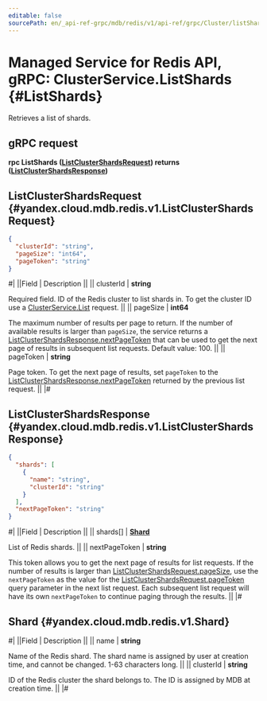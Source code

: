 ```yaml
---
editable: false
sourcePath: en/_api-ref-grpc/mdb/redis/v1/api-ref/grpc/Cluster/listShards.md
---
```


# Managed Service for Redis API, gRPC: ClusterService.ListShards {#ListShards}

Retrieves a list of shards.

## gRPC request

**rpc ListShards ([ListClusterShardsRequest](#yandex.cloud.mdb.redis.v1.ListClusterShardsRequest)) returns ([ListClusterShardsResponse](#yandex.cloud.mdb.redis.v1.ListClusterShardsResponse))**

## ListClusterShardsRequest {#yandex.cloud.mdb.redis.v1.ListClusterShardsRequest}

```json
{
  "clusterId": "string",
  "pageSize": "int64",
  "pageToken": "string"
}
```

#|
||Field | Description ||
|| clusterId | **string**

Required field. ID of the Redis cluster to list shards in.
To get the cluster ID use a [ClusterService.List](/docs/managed-redis/api-ref/grpc/Cluster/list#List) request. ||
|| pageSize | **int64**

The maximum number of results per page to return. If the number of available
results is larger than `pageSize`,
the service returns a [ListClusterShardsResponse.nextPageToken](#yandex.cloud.mdb.redis.v1.ListClusterShardsResponse)
that can be used to get the next page of results in subsequent list requests.
Default value: 100. ||
|| pageToken | **string**

Page token. To get the next page of results, set `pageToken` to the
[ListClusterShardsResponse.nextPageToken](#yandex.cloud.mdb.redis.v1.ListClusterShardsResponse) returned by the previous list request. ||
|#

## ListClusterShardsResponse {#yandex.cloud.mdb.redis.v1.ListClusterShardsResponse}

```json
{
  "shards": [
    {
      "name": "string",
      "clusterId": "string"
    }
  ],
  "nextPageToken": "string"
}
```

#|
||Field | Description ||
|| shards[] | **[Shard](#yandex.cloud.mdb.redis.v1.Shard)**

List of Redis shards. ||
|| nextPageToken | **string**

This token allows you to get the next page of results for list requests. If the number of results
is larger than [ListClusterShardsRequest.pageSize](#yandex.cloud.mdb.redis.v1.ListClusterShardsRequest), use
the `nextPageToken` as the value
for the [ListClusterShardsRequest.pageToken](#yandex.cloud.mdb.redis.v1.ListClusterShardsRequest) query parameter
in the next list request. Each subsequent list request will have its own
`nextPageToken` to continue paging through the results. ||
|#

## Shard {#yandex.cloud.mdb.redis.v1.Shard}

#|
||Field | Description ||
|| name | **string**

Name of the Redis shard. The shard name is assigned by user at creation time, and cannot be changed.
1-63 characters long. ||
|| clusterId | **string**

ID of the Redis cluster the shard belongs to. The ID is assigned by MDB at creation time. ||
|#